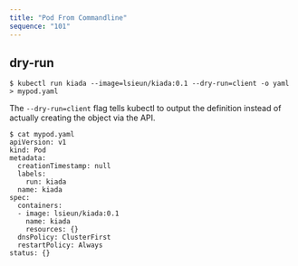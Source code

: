 ```yaml
---
title: "Pod From Commandline"
sequence: "101"
---
```


## dry-run

```text
$ kubectl run kiada --image=lsieun/kiada:0.1 --dry-run=client -o yaml > mypod.yaml
```

The `--dry-run=client` flag tells kubectl to output the definition instead of actually creating the object via the API.

```text
$ cat mypod.yaml 
apiVersion: v1
kind: Pod
metadata:
  creationTimestamp: null
  labels:
    run: kiada
  name: kiada
spec:
  containers:
  - image: lsieun/kiada:0.1
    name: kiada
    resources: {}
  dnsPolicy: ClusterFirst
  restartPolicy: Always
status: {}
```
